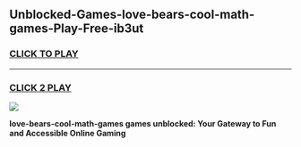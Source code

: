 
## Unblocked-Games-love-bears-cool-math-games-Play-Free-ib3ut
<h3>
<a href="https://premium76.site?title=love-bears-cool-math-games&ref=17A">CLICK TO PLAY</a></h3>
<hr>

<h3>
<a href="https://premium76.site?title=love-bears-cool-math-games&ref=17A">CLICK 2 PLAY</a>
  
</h3>

<a href="https://premium76.site?title=love-bears-cool-math-games&ref=17A"><img src="https://clearcache.store/games.png"></a>


**love-bears-cool-math-games games unblocked: Your Gateway to Fun and Accessible Online Gaming**
